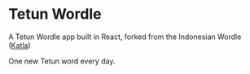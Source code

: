 # Tetun Wordle

A Tetun Wordle app built in React, forked from the Indonesian Wordle ([Katla](https://www.powerlanguage.co.uk/wordle/))

One new Tetun word every day.
